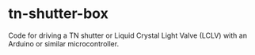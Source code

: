 # tn-shutter-box
Code for driving a TN shutter or Liquid Crystal Light Valve (LCLV) with an Arduino or similar microcontroller.
